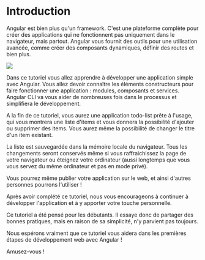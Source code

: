 # Introduction

Angular est bien plus qu'un framework. C'est une plateforme complète pour créer des applications qui ne fonctionnent pas uniquement dans le navigateur, mais partout. Angular vous fournit des outils pour une utilisation avancée, comme créer des composants dynamiques, définir des routes et bien plus.

![](.gitbook/assets/angular.png)

Dans ce tutoriel vous allez apprendre à développer une application simple avec Angular. Vous allez devoir connaître les éléments constructeurs pour faire fonctionner une application : modules, composants et services. Angular CLI va vous aider de nombreuses fois dans le processus et simplifiera le développement.

A la fin de ce tutoriel, vous aurez une application todo-list prête à l'usage, qui vous montrera une liste d'items et vous donnera la possibilité d'ajouter ou supprimer des items. Vous aurez même la possibilité de changer le titre d'un item existant.

La liste est sauvegardée dans la mémoire locale du navigateur. Tous les changements seront conservés même si vous raffraichissez la page de votre navigateur ou éteignez votre ordinateur \(aussi longtemps que vous vous servez du même ordinateur et pas en mode privé\).

Vous pourrez même publier votre application sur le web, et ainsi d'autres personnes pourrons l'utiliser !

Après avoir complété ce tutoriel, nous vous encourageons à continuer à développer l'application et à y apporter votre touche personnelle.

Ce tutoriel a été pensé pour les débutants. Il essaye donc de partager des bonnes pratiques, mais en raison de sa simplicité, n'y parvient pas toujours.

Nous espérons vraiment que ce tutoriel vous aidera dans les premières étapes de développement web avec Angular !

Amusez-vous !
